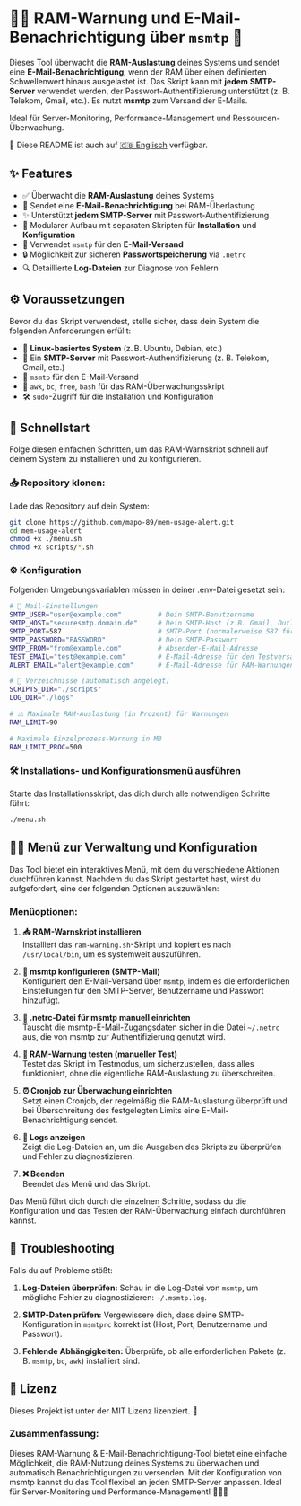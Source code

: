 # 🧑‍💻 RAM-Warnung und E-Mail-Benachrichtigung über `msmtp` 📧

Dieses Tool überwacht die **RAM-Auslastung** deines Systems und sendet eine **E-Mail-Benachrichtigung**, wenn der RAM über einen definierten Schwellenwert hinaus ausgelastet ist. Das Skript kann mit **jedem SMTP-Server** verwendet werden, der Passwort-Authentifizierung unterstützt (z. B. Telekom, Gmail, etc.). Es nutzt **msmtp** zum Versand der E-Mails.

Ideal für Server-Monitoring, Performance-Management und Ressourcen-Überwachung.

📖 Diese README ist auch auf [🇬🇧 Englisch](README.md) verfügbar.

## ✨ Features

- ✅ Überwacht die **RAM-Auslastung** deines Systems
- 🧠 Sendet eine **E-Mail-Benachrichtigung** bei RAM-Überlastung
- ✨ Unterstützt **jedem SMTP-Server** mit Passwort-Authentifizierung
- 🔧 Modularer Aufbau mit separaten Skripten für **Installation** und **Konfiguration**
- 📧 Verwendet `msmtp` für den **E-Mail-Versand**
- 🔒 Möglichkeit zur sicheren **Passwortspeicherung** via `.netrc`
- 🔍 Detaillierte **Log-Dateien** zur Diagnose von Fehlern


## ⚙️ Voraussetzungen

Bevor du das Skript verwendest, stelle sicher, dass dein System die folgenden Anforderungen erfüllt:

- 🐧 **Linux-basiertes System** (z. B. Ubuntu, Debian, etc.)
- 📡 Ein **SMTP-Server** mit Passwort-Authentifizierung (z. B. Telekom, Gmail, etc.)
- 📝 `msmtp` für den E-Mail-Versand
- 📜 `awk`, `bc`, `free`, `bash` für das RAM-Überwachungsskript
- 🛠️ `sudo`-Zugriff für die Installation und Konfiguration


## 🚀 Schnellstart

Folge diesen einfachen Schritten, um das RAM-Warnskript schnell auf deinem System zu installieren und zu konfigurieren.

### 📥 Repository klonen:

Lade das Repository auf dein System:

```bash
git clone https://github.com/mapo-89/mem-usage-alert.git
cd mem-usage-alert
chmod +x ./menu.sh
chmod +x scripts/*.sh
```

### ⚙️ Konfiguration

Folgenden Umgebungsvariablen müssen in deiner .env-Datei gesetzt sein:

```bash
# 📧 Mail-Einstellungen
SMTP_USER="user@example.com"         # Dein SMTP-Benutzername
SMTP_HOST="securesmtp.domain.de"     # Dein SMTP-Host (z.B. Gmail, Outlook, etc.)
SMTP_PORT=587                        # SMTP-Port (normalerweise 587 für TLS)
SMTP_PASSWORD="PASSWORD"             # Dein SMTP-Passwort
SMTP_FROM="from@example.com"         # Absender-E-Mail-Adresse
TEST_EMAIL="test@example.com"        # E-Mail-Adresse für den Testversand
ALERT_EMAIL="alert@example.com"      # E-Mail-Adresse für RAM-Warnungen

# 📁 Verzeichnisse (automatisch angelegt)
SCRIPTS_DIR="./scripts"
LOG_DIR="./logs"

# ⚠️ Maximale RAM-Auslastung (in Prozent) für Warnungen
RAM_LIMIT=90

# Maximale Einzelprozess-Warnung in MB
RAM_LIMIT_PROC=500
```

### 🛠️ Installations- und Konfigurationsmenü ausführen

Starte das Installationsskript, das dich durch alle notwendigen Schritte führt:

```bash
./menu.sh
```


## 🧑‍💻 Menü zur Verwaltung und Konfiguration

Das Tool bietet ein interaktives Menü, mit dem du verschiedene Aktionen durchführen kannst. Nachdem du das Skript gestartet hast, wirst du aufgefordert, eine der folgenden Optionen auszuwählen:

### Menüoptionen:

1. **📥 RAM-Warnskript installieren**  
   Installiert das `ram-warning.sh`-Skript und kopiert es nach `/usr/local/bin`, um es systemweit auszuführen.

2. **📧 msmtp konfigurieren (SMTP-Mail)**  
   Konfiguriert den E-Mail-Versand über `msmtp`, indem es die erforderlichen Einstellungen für den SMTP-Server, Benutzername und Passwort hinzufügt.

3. **🔐 .netrc-Datei für msmtp manuell einrichten**  
   Tauscht die msmtp-E-Mail-Zugangsdaten sicher in die Datei `~/.netrc` aus, die von msmtp zur Authentifizierung genutzt wird.

4. **🧪 RAM-Warnung testen (manueller Test)**  
   Testet das Skript im Testmodus, um sicherzustellen, dass alles funktioniert, ohne die eigentliche RAM-Auslastung zu überschreiten.

5. **⏰ Cronjob zur Überwachung einrichten**  
   Setzt einen Cronjob, der regelmäßig die RAM-Auslastung überprüft und bei Überschreitung des festgelegten Limits eine E-Mail-Benachrichtigung sendet.

6. **📜 Logs anzeigen**  
   Zeigt die Log-Dateien an, um die Ausgaben des Skripts zu überprüfen und Fehler zu diagnostizieren.

7. **❌ Beenden**  
   Beendet das Menü und das Skript.

Das Menü führt dich durch die einzelnen Schritte, sodass du die Konfiguration und das Testen der RAM-Überwachung einfach durchführen kannst.


## 🔧 Troubleshooting

Falls du auf Probleme stößt:

1. **Log-Dateien überprüfen:** Schau in die Log-Datei von `msmtp`, um mögliche Fehler zu diagnostizieren: `~/.msmtp.log`.

2. **SMTP-Daten prüfen:** Vergewissere dich, dass deine SMTP-Konfiguration in `msmtprc` korrekt ist (Host, Port, Benutzername und Passwort).

3. **Fehlende Abhängigkeiten:** Überprüfe, ob alle erforderlichen Pakete (z. B. `msmtp`, `bc`, `awk`) installiert sind.


## 📜 Lizenz

Dieses Projekt ist unter der MIT Lizenz lizenziert. 📝


### Zusammenfassung:

Dieses RAM-Warnung & E-Mail-Benachrichtigung-Tool bietet eine einfache Möglichkeit, die RAM-Nutzung deines Systems zu überwachen und automatisch Benachrichtigungen zu versenden. Mit der Konfiguration von msmtp kannst du das Tool flexibel an jeden SMTP-Server anpassen. Ideal für Server-Monitoring und Performance-Management! 🧑‍💻📧